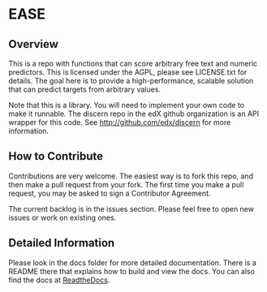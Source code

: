 EASE
====

Overview
---------------------
This is a repo with functions that can score arbitrary free text and numeric predictors.
This is licensed under the AGPL, please see LICENSE.txt for details.
The goal here is to provide a high-performance, scalable solution that can predict targets from arbitrary values.

Note that this is a library.  You will need to implement your own code to make it runnable.  The discern repo in
the edX github organization is an API wrapper for this code.  See http://github.com/edx/discern for more information.

How to Contribute
-----------------

Contributions are very welcome. The easiest way is to fork this repo, and then
make a pull request from your fork. The first time you make a pull request, you
may be asked to sign a Contributor Agreement.

The current backlog is in the issues section. Please feel free to open new issues or work on existing ones.

Detailed Information
-------------------------
Please look in the docs folder for more detailed documentation.  There is a README there that explains how to build
and view the docs.  You can also find the docs at [ReadtheDocs](http://ease.readthedocs.org/en/latest/).
